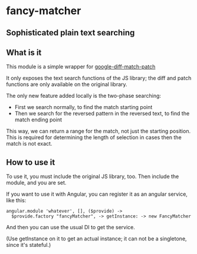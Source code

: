 # fancy-matcher
## Sophisticated plain text searching

## What is it

This module is a simple wrapper for [google-diff-match-patch](http://code.google.com/p/google-diff-match-patch/)

It only exposes the text search functions of the JS library; the diff and patch functions are only available on the original library.

The only new feature added locally is the two-phase searching:
 - First we search normally, to find the match starting point
 - Then we search for the reversed pattern in the reversed text, to find the match ending point

This way, we can return a range for the match, not just the starting position.
This is required for determining the length of selection in cases then the match is not exact.

## How to use it

To use it, you must include the original JS library, too.
Then include the module, and you are set.

If you want to use it with Angular, you can register it as an angular service, like this:

    angular.module 'whatever', [], ($provide) ->
      $provide.factory "fancyMatcher", -> getInstance: -> new FancyMatcher

And then you can use the usual DI to get the service.

(Use getInstance on it to get an actual instance; it can not be a singletone,
since it's stateful.)
